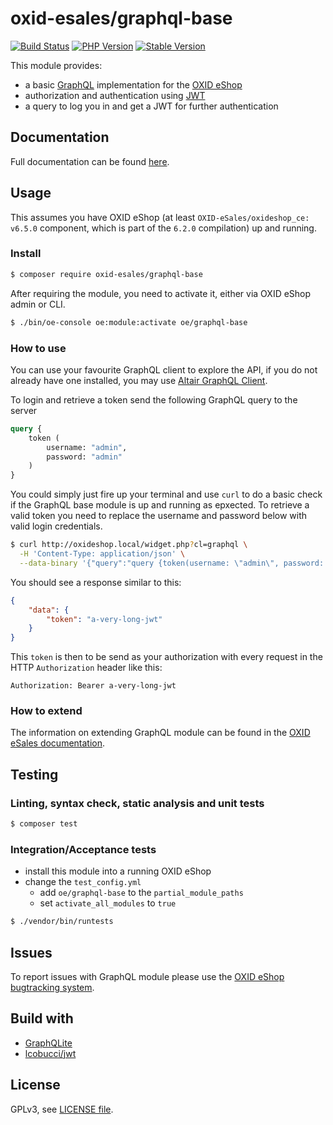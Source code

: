 # oxid-esales/graphql-base

[![Build Status](https://flat.badgen.net/travis/OXID-eSales/graphql-base-module/?icon=travis&label=build&cache=300&scale=1.1)](https://travis-ci.com/OXID-eSales/graphql-base-module)
[![PHP Version](https://flat.badgen.net/packagist/php/OXID-eSales/graphql-base/?cache=300&scale=1.1)](https://github.com/oxid-esales/graphql-base-module)
[![Stable Version](https://flat.badgen.net/packagist/v/OXID-eSales/graphql-base/latest/?label=latest&cache=300&scale=1.1)](https://packagist.org/packages/oxid-esales/graphql-base)

This module provides:
- a basic [GraphQL](https://www.graphql.org) implementation for the [OXID eShop](https://www.oxid-esales.com/)
- authorization and authentication using [JWT](https://jwt.io)
- a query to log you in and get a JWT for further authentication


## Documentation

Full documentation can be found [here](https://docs.oxid-esales.com).

## Usage

This assumes you have OXID eShop (at least `OXID-eSales/oxideshop_ce: v6.5.0` component, which is part of the `6.2.0` compilation) up and running.

### Install

```bash
$ composer require oxid-esales/graphql-base
```

After requiring the module, you need to activate it, either via OXID eShop admin or CLI.

```bash
$ ./bin/oe-console oe:module:activate oe/graphql-base
```

### How to use

You can use your favourite GraphQL client to explore the API, if you do not
already have one installed, you may use [Altair GraphQL Client](https://altair.sirmuel.design/).

To login and retrieve a token send the following GraphQL query to the server

```graphql
query {
    token (
        username: "admin",
        password: "admin"
    )
}
```

You could simply just fire up your terminal and use `curl` to do a basic check
if the GraphQL base module is up and running as epxected. To retrieve a valid
token you need to replace the username and password below with valid login
credentials.

```bash
$ curl http://oxideshop.local/widget.php?cl=graphql \
  -H 'Content-Type: application/json' \
  --data-binary '{"query":"query {token(username: \"admin\", password: \"admin\")}"}'
```

You should see a response similar to this:

```json
{
    "data": {
        "token": "a-very-long-jwt"
    }
}
```

This `token` is then to be send as your authorization with every request in the
HTTP `Authorization` header like this:

```
Authorization: Bearer a-very-long-jwt
```

### How to extend

The information on extending GraphQL module can be found in the [OXID eSales documentation](https://docs.oxid-esales.com).

## Testing

### Linting, syntax check, static analysis and unit tests

```bash
$ composer test
```

### Integration/Acceptance tests

- install this module into a running OXID eShop
- change the `test_config.yml`
  - add `oe/graphql-base` to the `partial_module_paths`
  - set `activate_all_modules` to `true`

```bash
$ ./vendor/bin/runtests
```

## Issues

To report issues with GraphQL module please use the [OXID eShop bugtracking system](https://bugs.oxid-esales.com/).

## Build with

- [GraphQLite](https://graphqlite.thecodingmachine.io/)
- [lcobucci/jwt](https://github.com/lcobucci/jwt)

## License

GPLv3, see [LICENSE file](LICENSE).
